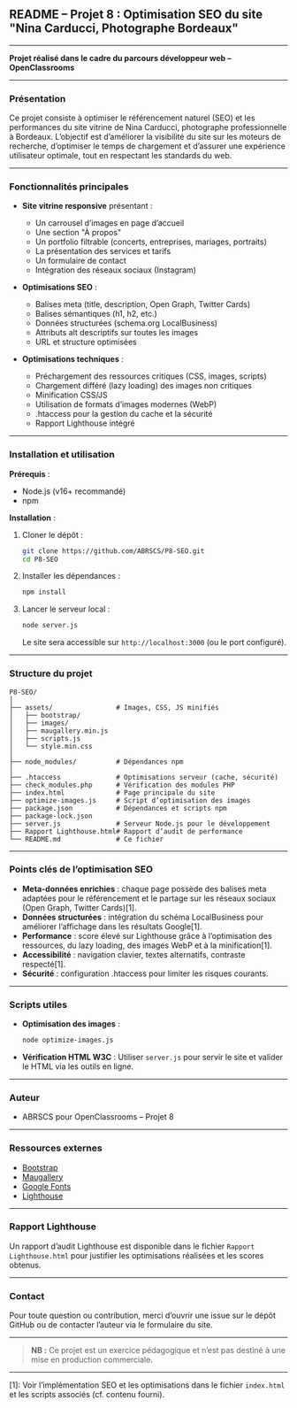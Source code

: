 ## README – Projet 8 : Optimisation SEO du site "Nina Carducci, Photographe Bordeaux"

---

**Projet réalisé dans le cadre du parcours développeur web – OpenClassrooms**

---

### Présentation

Ce projet consiste à optimiser le référencement naturel (SEO) et les performances du site vitrine de Nina Carducci, photographe professionnelle à Bordeaux. L’objectif est d’améliorer la visibilité du site sur les moteurs de recherche, d’optimiser le temps de chargement et d’assurer une expérience utilisateur optimale, tout en respectant les standards du web.

---

### Fonctionnalités principales

- **Site vitrine responsive** présentant :
  - Un carrousel d’images en page d’accueil
  - Une section "À propos"
  - Un portfolio filtrable (concerts, entreprises, mariages, portraits)
  - La présentation des services et tarifs
  - Un formulaire de contact
  - Intégration des réseaux sociaux (Instagram)

- **Optimisations SEO** :
  - Balises meta (title, description, Open Graph, Twitter Cards)
  - Balises sémantiques (h1, h2, etc.)
  - Données structurées (schema.org LocalBusiness)
  - Attributs alt descriptifs sur toutes les images
  - URL et structure optimisées

- **Optimisations techniques** :
  - Préchargement des ressources critiques (CSS, images, scripts)
  - Chargement différé (lazy loading) des images non critiques
  - Minification CSS/JS
  - Utilisation de formats d’images modernes (WebP)
  - .htaccess pour la gestion du cache et la sécurité
  - Rapport Lighthouse intégré

---

### Installation et utilisation

**Prérequis** :
- Node.js (v16+ recommandé)
- npm

**Installation** :
1. Cloner le dépôt :
   ```bash
   git clone https://github.com/ABRSCS/P8-SEO.git
   cd P8-SEO
   ```
2. Installer les dépendances :
   ```bash
   npm install
   ```
3. Lancer le serveur local :
   ```bash
   node server.js
   ```
   Le site sera accessible sur `http://localhost:3000` (ou le port configuré).

---

### Structure du projet

```
P8-SEO/
│
├── assets/                # Images, CSS, JS minifiés
│   ├── bootstrap/
│   ├── images/
│   ├── maugallery.min.js
│   ├── scripts.js
│   └── style.min.css
│
├── node_modules/          # Dépendances npm
│
├── .htaccess              # Optimisations serveur (cache, sécurité)
├── check_modules.php      # Vérification des modules PHP
├── index.html             # Page principale du site
├── optimize-images.js     # Script d’optimisation des images
├── package.json           # Dépendances et scripts npm
├── package-lock.json
├── server.js              # Serveur Node.js pour le développement
├── Rapport Lighthouse.html# Rapport d’audit de performance
└── README.md              # Ce fichier
```

---

### Points clés de l’optimisation SEO

- **Meta-données enrichies** : chaque page possède des balises meta adaptées pour le référencement et le partage sur les réseaux sociaux (Open Graph, Twitter Cards)[1].
- **Données structurées** : intégration du schéma LocalBusiness pour améliorer l’affichage dans les résultats Google[1].
- **Performance** : score élevé sur Lighthouse grâce à l’optimisation des ressources, du lazy loading, des images WebP et à la minification[1].
- **Accessibilité** : navigation clavier, textes alternatifs, contraste respecté[1].
- **Sécurité** : configuration .htaccess pour limiter les risques courants.

---

### Scripts utiles

- **Optimisation des images** :
  ```bash
  node optimize-images.js
  ```
- **Vérification HTML W3C** :
  Utiliser `server.js` pour servir le site et valider le HTML via les outils en ligne.

---

### Auteur

- ABRSCS pour OpenClassrooms – Projet 8

---

### Ressources externes

- [Bootstrap](https://getbootstrap.com/)
- [Maugallery](https://github.com/emn178/maugallery)
- [Google Fonts](https://fonts.google.com/)
- [Lighthouse](https://developers.google.com/web/tools/lighthouse)

---

### Rapport Lighthouse

Un rapport d’audit Lighthouse est disponible dans le fichier `Rapport Lighthouse.html` pour justifier les optimisations réalisées et les scores obtenus.

---

### Contact

Pour toute question ou contribution, merci d’ouvrir une issue sur le dépôt GitHub ou de contacter l’auteur via le formulaire du site.

---

> **NB :** Ce projet est un exercice pédagogique et n’est pas destiné à une mise en production commerciale.

---

[1]: Voir l’implémentation SEO et les optimisations dans le fichier `index.html` et les scripts associés (cf. contenu fourni).


